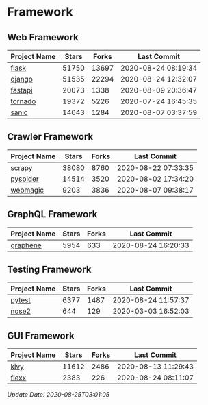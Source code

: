 # Framework

## Web Framework

| Project Name | Stars | Forks | Last Commit |
| ------------ | ----- | ----- | ----------- |
| [flask](https://github.com/pallets/flask) | 51750 | 13697 | 2020-08-24 08:19:34 |
| [django](https://github.com/django/django) | 51535 | 22294 | 2020-08-24 12:32:07 |
| [fastapi](https://github.com/tiangolo/fastapi) | 20073 | 1338 | 2020-08-09 20:36:47 |
| [tornado](https://github.com/tornadoweb/tornado) | 19372 | 5226 | 2020-07-24 16:45:35 |
| [sanic](https://github.com/huge-success/sanic) | 14043 | 1284 | 2020-08-07 03:37:59 |

## Crawler Framework

| Project Name | Stars | Forks | Last Commit |
| ------------ | ----- | ----- | ----------- |
| [scrapy](https://github.com/scrapy/scrapy) | 38080 | 8760 | 2020-08-22 07:33:35 |
| [pyspider](https://github.com/binux/pyspider) | 14514 | 3520 | 2020-08-02 17:34:20 |
| [webmagic](https://github.com/code4craft/webmagic) | 9203 | 3836 | 2020-08-07 09:38:17 |

## GraphQL Framework

| Project Name | Stars | Forks | Last Commit |
| ------------ | ----- | ----- | ----------- |
| [graphene](https://github.com/graphql-python/graphene) | 5954 | 633 | 2020-08-24 16:20:33 |

## Testing Framework

| Project Name | Stars | Forks | Last Commit |
| ------------ | ----- | ----- | ----------- |
| [pytest](https://github.com/pytest-dev/pytest) | 6377 | 1487 | 2020-08-24 11:57:37 |
| [nose2](https://github.com/nose-devs/nose2) | 644 | 129 | 2020-03-03 16:52:03 |

## GUI Framework

| Project Name | Stars | Forks | Last Commit |
| ------------ | ----- | ----- | ----------- |
| [kivy](https://github.com/kivy/kivy) | 11612 | 2486 | 2020-08-13 11:29:43 |
| [flexx](https://github.com/flexxui/flexx) | 2383 | 226 | 2020-08-24 08:11:07 |

*Update Date: 2020-08-25T03:01:05*